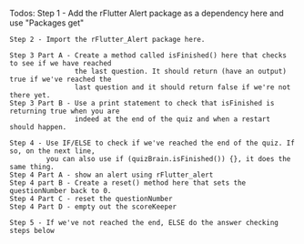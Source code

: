 Todos:
    Step 1 - Add the rFlutter Alert package as a dependency here and use "Packages get"

    Step 2 - Import the rFlutter_Alert package here.

    Step 3 Part A - Create a method called isFinished() here that checks to see if we have reached
                    the last question. It should return (have an output) true if we've reached the
                    last question and it should return false if we're not there yet.
    Step 3 Part B - Use a print statement to check that isFinished is returning true when you are
                    indeed at the end of the quiz and when a restart should happen.

    Step 4 - Use IF/ELSE to check if we've reached the end of the quiz. If so, on the next line,
             you can also use if (quizBrain.isFinished()) {}, it does the same thing.
    Step 4 Part A - show an alert using rFlutter_alert
    Step 4 part B - Create a reset() method here that sets the questionNumber back to 0.
    Step 4 Part C - reset the questionNumber
    Step 4 Part D - empty out the scoreKeeper

    Step 5 - If we've not reached the end, ELSE do the answer checking steps below
